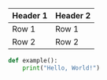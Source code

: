 | Header 1 | Header 2 |
|----------|----------|
| Row 1    | Row 1    |
| Row 2    | Row 2    |


```python
def example():
    print("Hello, World!")
```
